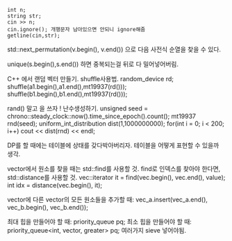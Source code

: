 ```
int n;
string str;
cin >> n;
cin.ignore(); 개행문자 남아있으면 안되니 ignore해줌
getline(cin,str);
```

std::next_permutation(v.begin(), v.end()) 으로 다음 사전식 순열을 찾을 수 있다.

unique(s.begin(),s.end()) 하면 중복되는걸 뒤로 다 밀어넣어버림.

C++ 에서 랜덤 벡터 만들기. shuffle사용법.
random_device rd; 
shuffle(a1.begin(),a1.end(),mt19937(rd()));
shuffle(b1.begin(),b1.end(),mt19937(rd()));

rand() 말고 <random> 을 쓰자 ! 난수생성하기.
    unsigned seed = chrono::steady_clock::now().time_since_epoch().count();
    mt19937 rnd(seed);
    uniform_int_distribution<ll> dist(1,1000000000);
    for(int i = 0; i < 200; i++) cout << dist(rnd) << endl;


DP를 할 때에는 테이블에 상태를 갖다박아버리자. 테이블을 어떻게 표현할 수 있을까 생각.

vector에서 원소를 찾을 때는 std::find를 사용할 것. find로 인덱스를 찾아야 한다면, std::distance를 사용할 것.
    vec::iterator it = find(vec.begin(), vec.end(), value);
    int idx = distance(vec.begin(), it);

vector에 다른 vector의 모든 원소들을 추가할 때:
    vec_a.insert(vec_a.end(), vec_b.begin(), vec_b.end());

최대 힙을 만들어야 할 때:
    priority_queue<int> pq;
최소 힙을 만들어야 할 때:
    priority_queue<int, vector<int>, greater<int>> pq;
여러가지 sieve 넣어야됨.
